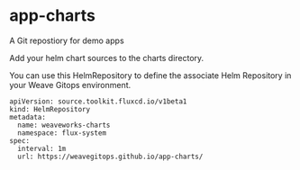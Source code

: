 # app-charts
A Git repostiory for demo apps

Add your helm chart sources to the charts directory.

You can use this HelmRepository to define the associate Helm Repository in your Weave Gitops environment. 

```
apiVersion: source.toolkit.fluxcd.io/v1beta1
kind: HelmRepository
metadata:
  name: weaveworks-charts
  namespace: flux-system
spec:
  interval: 1m
  url: https://weavegitops.github.io/app-charts/
```


